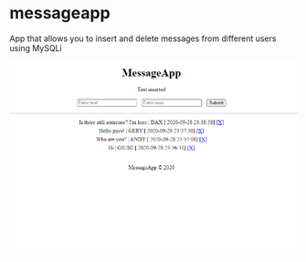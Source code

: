 # messageapp
App that allows you to insert and delete messages from different users using MySQLi

![screenshot](messageapp_screenshot.PNG)
